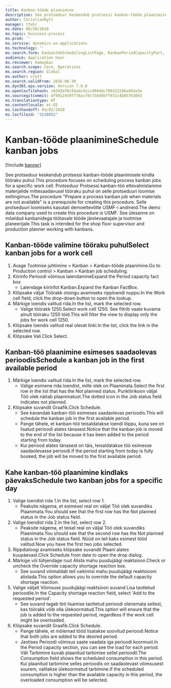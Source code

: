 ```yaml
---
title: Kanban-tööde plaanimine
description: See protseduur keskendub protsessi kanban-tööde plaanimisele kindla tööraku puhul.
author: ChristianRytt
manager: tfehr
ms.date: 08/29/2018
ms.topic: business-process
ms.prod: ''
ms.service: dynamics-ax-applications
ms.technology: ''
ms.search.form: KanbanJobSchedulingListPage, KanbanPeriodCapacityPart, SysLookupMultiSelectGrid, KanbanBoardScheduleJobForward
audience: Application User
ms.reviewer: kamaybac
ms.search.scope: Core, Operations
ms.search.region: Global
ms.author: crytt
ms.search.validFrom: 2016-06-30
ms.dyn365.ops.version: Version 7.0.0
ms.openlocfilehash: c8342bf6c56adc41cc4944dc709152246ad93a3e
ms.sourcegitcommit: 4f9912439ff78acf0c754d5bff972c4b85763093
ms.translationtype: HT
ms.contentlocale: et-EE
ms.lasthandoff: 04/02/2020
ms.locfileid: "3210452"
---
```

# <a name="schedule-kanban-jobs"></a><span data-ttu-id="591fe-103">Kanban-tööde plaanimine</span><span class="sxs-lookup"><span data-stu-id="591fe-103">Schedule kanban jobs</span></span>

[!include [banner](../../includes/banner.md)]

<span data-ttu-id="591fe-104">See protseduur keskendub protsessi kanban-tööde plaanimisele kindla tööraku puhul.</span><span class="sxs-lookup"><span data-stu-id="591fe-104">This procedure focuses on scheduling process kanban jobs for a specific work cell.</span></span> <span data-ttu-id="591fe-105">Protseduur Protsessi kanban-töö ettevalmistamine materjalide mittesaadavusel tööraku puhul on selle protseduuri loomise eeltingimus.</span><span class="sxs-lookup"><span data-stu-id="591fe-105">The procedure "Prepare a process kanban job when materials are not available" is a prerequisite for creating this procedure.</span></span> <span data-ttu-id="591fe-106">Selle protseduuri loomiseks kasutati demoettevõtte USMF-i andmeid.</span><span class="sxs-lookup"><span data-stu-id="591fe-106">The demo data company used to create this procedure is USMF.</span></span> <span data-ttu-id="591fe-107">See ülesanne on mõeldud kanbanidega töötavale tööde järelevaatajale ja tootmise planeerijale.</span><span class="sxs-lookup"><span data-stu-id="591fe-107">This task is intended for the shop floor supervisor and production planner working with kanbans.</span></span>


## <a name="select-kanban-jobs-for-a-work-cell"></a><span data-ttu-id="591fe-108">Kanban-tööde valimine tööraku puhul</span><span class="sxs-lookup"><span data-stu-id="591fe-108">Select kanban jobs for a work cell</span></span>
1. <span data-ttu-id="591fe-109">Avage Tootmise juhtimine > Kanban > Kanban-tööde plaanimine.</span><span class="sxs-lookup"><span data-stu-id="591fe-109">Go to Production control > Kanban > Kanban job scheduling.</span></span>
2. <span data-ttu-id="591fe-110">Kiirinfo Perioodi võimsus laiendamine</span><span class="sxs-lookup"><span data-stu-id="591fe-110">Expand the Period capacity fact box</span></span>
    * <span data-ttu-id="591fe-111">Laiendage kiirinfot Kanban.</span><span class="sxs-lookup"><span data-stu-id="591fe-111">Expand the Kanban FactBox.</span></span>  
3. <span data-ttu-id="591fe-112">Klõpsake väljal Töörakk otsingu avamiseks ripploendi nuppu.</span><span class="sxs-lookup"><span data-stu-id="591fe-112">In the Work cell field, click the drop-down button to open the lookup.</span></span>
4. <span data-ttu-id="591fe-113">Märkige loendis valitud rida.</span><span class="sxs-lookup"><span data-stu-id="591fe-113">In the list, mark the selected row.</span></span>
    * <span data-ttu-id="591fe-114">Valige töörakk 1250.</span><span class="sxs-lookup"><span data-stu-id="591fe-114">Select work cell 1250.</span></span> <span data-ttu-id="591fe-115">See filtrib vaate kuvama ainult tööraku 1250 töid.</span><span class="sxs-lookup"><span data-stu-id="591fe-115">This will filter the view to display only the jobs for work cell 1250.</span></span>  
5. <span data-ttu-id="591fe-116">Klõpsake loendis valitud real olevat linki.</span><span class="sxs-lookup"><span data-stu-id="591fe-116">In the list, click the link in the selected row.</span></span>
6. <span data-ttu-id="591fe-117">Klõpsake Vali.</span><span class="sxs-lookup"><span data-stu-id="591fe-117">Click Select.</span></span>

## <a name="schedule-a-kanban-job-in-the-first-available-period"></a><span data-ttu-id="591fe-118">Kanban-töö plaanimine esimeses saadaolevas perioodis</span><span class="sxs-lookup"><span data-stu-id="591fe-118">Schedule a kanban job in the first available period</span></span>
1. <span data-ttu-id="591fe-119">Märkige loendis valitud rida.</span><span class="sxs-lookup"><span data-stu-id="591fe-119">In the list, mark the selected row.</span></span>
    * <span data-ttu-id="591fe-120">Valige esimene rida loendist, mille olek on Plaanimata.</span><span class="sxs-lookup"><span data-stu-id="591fe-120">Select the first row in the list that has the Not planned status.</span></span> <span data-ttu-id="591fe-121">Punktiirikoon väljal Töö olek näitab plaanimatust.</span><span class="sxs-lookup"><span data-stu-id="591fe-121">The dotted icon in the Job status field indicates not planned.</span></span>  
2. <span data-ttu-id="591fe-122">Klõpsake suvandit Graafik.</span><span class="sxs-lookup"><span data-stu-id="591fe-122">Click Schedule.</span></span>
    * <span data-ttu-id="591fe-123">See kavandab kanban-töö esimeses saadaolevas perioodis.</span><span class="sxs-lookup"><span data-stu-id="591fe-123">This will schedule the kanban job in the first available period.</span></span>  
    * <span data-ttu-id="591fe-124">Pange tähele, et kanban-töö teisaldatakse loendi lõppu, kuna see on lisatud perioodi alates tänasest.</span><span class="sxs-lookup"><span data-stu-id="591fe-124">Notice that the kanban job is moved to the end of the list because it has been added to the period starting from today.</span></span>  
    * <span data-ttu-id="591fe-125">Kui periood alates tänasest on täis, teisaldatakse töö esimesse saadaolevasse perioodi.</span><span class="sxs-lookup"><span data-stu-id="591fe-125">If the period starting from today is fully booked, the job will be moved to the first available period.</span></span>  

## <a name="schedule-two-kanban-jobs-for-a-specific-day"></a><span data-ttu-id="591fe-126">Kahe kanban-töö plaanimine kindlaks päevaks</span><span class="sxs-lookup"><span data-stu-id="591fe-126">Schedule two kanban jobs for a specific day</span></span>
1. <span data-ttu-id="591fe-127">Valige loendist rida 1.</span><span class="sxs-lookup"><span data-stu-id="591fe-127">In the list, select row 1.</span></span>
    * <span data-ttu-id="591fe-128">Peaksite nägema, et esimesel real on väljal Töö olek suvandiks Plaanimata.</span><span class="sxs-lookup"><span data-stu-id="591fe-128">You should see that the first row has the Not planned status in the Job status field.</span></span>  
2. <span data-ttu-id="591fe-129">Valige loendist rida 2.</span><span class="sxs-lookup"><span data-stu-id="591fe-129">In the list, select row 2.</span></span>
    * <span data-ttu-id="591fe-130">Peaksite nägema, et teisel real on väljal Töö olek suvandiks Plaanimata.</span><span class="sxs-lookup"><span data-stu-id="591fe-130">You should see that the second row has the Not planned status in the Job status field.</span></span> <span data-ttu-id="591fe-131">Nüüd on teil kaks esimest tööd valitud.</span><span class="sxs-lookup"><span data-stu-id="591fe-131">Now you have the first two jobs selected.</span></span>  
3. <span data-ttu-id="591fe-132">Rippdialoogi avamiseks klõpsake suvandit Plaani alates kuupäevast.</span><span class="sxs-lookup"><span data-stu-id="591fe-132">Click Schedule from date to open the drop dialog.</span></span>
4. <span data-ttu-id="591fe-133">Märkige või tühjendage ruut Alista mahu puudujäägi reaktsioon.</span><span class="sxs-lookup"><span data-stu-id="591fe-133">Check or uncheck the Override capacity shortage reaction box.</span></span>
    * <span data-ttu-id="591fe-134">See suvand võimaldab teil vaikimisi mahu puudujäägi reaktsiooni alistada.</span><span class="sxs-lookup"><span data-stu-id="591fe-134">This option allows you to override the default capacity shortage reaction.</span></span>  
5. <span data-ttu-id="591fe-135">Valige väljalt Võimsuse puudujäägi reaktsioon suvand Lisa taotletud perioodile.</span><span class="sxs-lookup"><span data-stu-id="591fe-135">In the Capacity shortage reaction field, select 'Add to the requested period'.</span></span>
    * <span data-ttu-id="591fe-136">See suvand tagab töö lisamise taotletud perioodi olenemata sellest, kas töörakk võib olla ülekoormatud.</span><span class="sxs-lookup"><span data-stu-id="591fe-136">This option will ensure that the job is added to the requested period, regardless if the work cell might be overloaded.</span></span>  
6. <span data-ttu-id="591fe-137">Klõpsake suvandit Graafik.</span><span class="sxs-lookup"><span data-stu-id="591fe-137">Click Schedule.</span></span>
    * <span data-ttu-id="591fe-138">Pange tähele, et mõlemad tööd lisatakse soovitud perioodi.</span><span class="sxs-lookup"><span data-stu-id="591fe-138">Notice that both jobs are added to the desired period.</span></span>  
    * <span data-ttu-id="591fe-139">Jaotises Perioodi võimsus saate vaadata iga perioodi koormust.</span><span class="sxs-lookup"><span data-stu-id="591fe-139">In the Period capacity section, you can see the load for each period.</span></span> <span data-ttu-id="591fe-140">Väli Tarbimine kuvab plaanitud tarbimise sellel perioodil.</span><span class="sxs-lookup"><span data-stu-id="591fe-140">The Consumption field shows the scheduled consumption in this period.</span></span> <span data-ttu-id="591fe-141">Kui plaanitud tarbimine selles perioodis on saadaolevast võimsusest suurem, valitakse ülekoormatud tarbimine.</span><span class="sxs-lookup"><span data-stu-id="591fe-141">If the scheduled consumption is higher than the available capacity in this period, the overloaded consumption will be selected.</span></span>  

